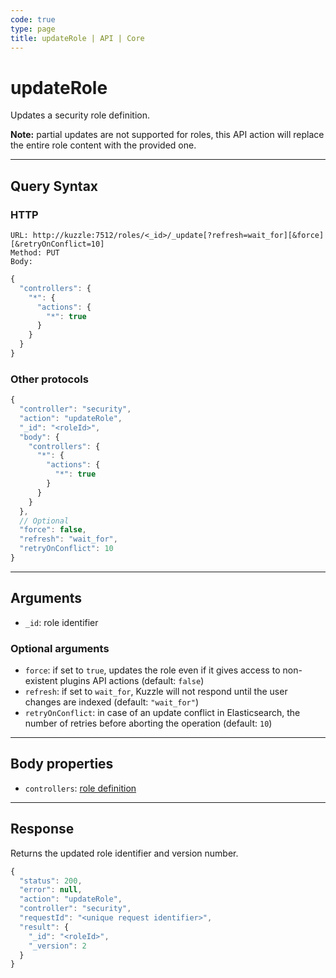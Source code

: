 ```yaml
---
code: true
type: page
title: updateRole | API | Core
---
```


# updateRole

Updates a security role definition.

**Note:** partial updates are not supported for roles, this API action will replace the entire role content with the provided one.

---

## Query Syntax

### HTTP

```http
URL: http://kuzzle:7512/roles/<_id>/_update[?refresh=wait_for][&force][&retryOnConflict=10]
Method: PUT
Body:
```

```js
{
  "controllers": {
    "*": {
      "actions": {
        "*": true
      }
    }
  }
}
```

### Other protocols

```js
{
  "controller": "security",
  "action": "updateRole",
  "_id": "<roleId>",
  "body": {
    "controllers": {
      "*": {
        "actions": {
          "*": true
        }
      }
    }
  },
  // Optional
  "force": false,
  "refresh": "wait_for",
  "retryOnConflict": 10
}
```

---

## Arguments

- `_id`: role identifier

### Optional arguments

- `force`: if set to `true`, updates the role even if it gives access to non-existent plugins API actions (default: `false`)
- `refresh`: if set to `wait_for`, Kuzzle will not respond until the user changes are indexed (default: `"wait_for"`)
- `retryOnConflict`: in case of an update conflict in Elasticsearch, the number of retries before aborting the operation (default: `10`)

---

## Body properties

- `controllers`: [role definition](/core/2/guides/main-concepts/permissions#roles)

---

## Response

Returns the updated role identifier and version number.

```js
{
  "status": 200,
  "error": null,
  "action": "updateRole",
  "controller": "security",
  "requestId": "<unique request identifier>",
  "result": {
    "_id": "<roleId>",
    "_version": 2
  }
}
```
